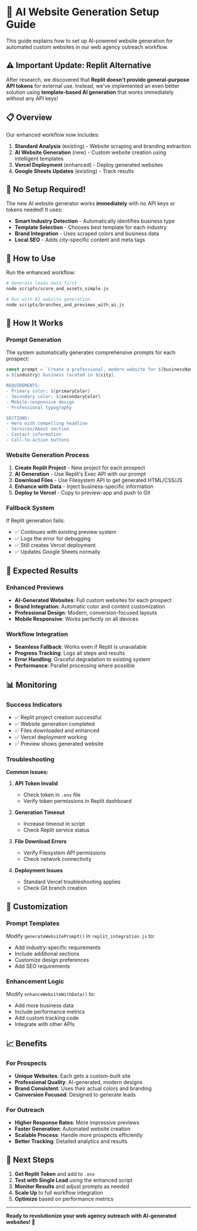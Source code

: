 # 🤖 AI Website Generation Setup Guide

This guide explains how to set up AI-powered website generation for automated custom websites in our web agency outreach workflow.

## ⚠️ **Important Update: Replit Alternative**

After research, we discovered that **Replit doesn't provide general-purpose API tokens** for external use. Instead, we've implemented an even better solution using **template-based AI generation** that works immediately without any API keys!

## 📋 Overview

Our enhanced workflow now includes:
1. **Standard Analysis** (existing) - Website scraping and branding extraction
2. **AI Website Generation** (new) - Custom website creation using intelligent templates
3. **Vercel Deployment** (enhanced) - Deploy generated websites
4. **Google Sheets Updates** (existing) - Track results

## 🚀 **No Setup Required!**

The new AI website generator works **immediately** with no API keys or tokens needed! It uses:
- **Smart Industry Detection** - Automatically identifies business type
- **Template Selection** - Chooses best template for each industry
- **Brand Integration** - Uses scraped colors and business data
- **Local SEO** - Adds city-specific content and meta tags

## 🔧 How to Use

Run the enhanced workflow:

```bash
# Generate leads data first
node scripts/score_and_assets_simple.js

# Run with AI website generation
node scripts/branches_and_previews_with_ai.js
```

## 🎯 How It Works

### Prompt Generation
The system automatically generates comprehensive prompts for each prospect:

```javascript
const prompt = `Create a professional, modern website for ${businessName}, 
a ${industry} business located in ${city}.

REQUIREMENTS:
- Primary color: ${primaryColor}
- Secondary color: ${secondaryColor}
- Mobile-responsive design
- Professional typography

SECTIONS:
- Hero with compelling headline
- Services/About section
- Contact information
- Call-to-action buttons
```

### Website Generation Process

1. **Create Replit Project** - New project for each prospect
2. **AI Generation** - Use Replit's Exec API with our prompt
3. **Download Files** - Use Filesystem API to get generated HTML/CSS/JS
4. **Enhance with Data** - Inject business-specific information
5. **Deploy to Vercel** - Copy to preview-app and push to Git

### Fallback System

If Replit generation fails:
- ✅ Continues with existing preview system
- ✅ Logs the error for debugging
- ✅ Still creates Vercel deployment
- ✅ Updates Google Sheets normally

## 🚀 Expected Results

### Enhanced Previews
- **AI-Generated Websites**: Full custom websites for each prospect
- **Brand Integration**: Automatic color and content customization
- **Professional Design**: Modern, conversion-focused layouts
- **Mobile Responsive**: Works perfectly on all devices

### Workflow Integration
- **Seamless Fallback**: Works even if Replit is unavailable
- **Progress Tracking**: Logs all steps and results
- **Error Handling**: Graceful degradation to existing system
- **Performance**: Parallel processing where possible

## 📊 Monitoring

### Success Indicators
- ✅ Replit project creation successful
- ✅ Website generation completed
- ✅ Files downloaded and enhanced
- ✅ Vercel deployment working
- ✅ Preview shows generated website

### Troubleshooting

**Common Issues:**

1. **API Token Invalid**
   - Check token in `.env` file
   - Verify token permissions in Replit dashboard

2. **Generation Timeout**
   - Increase timeout in script
   - Check Replit service status

3. **File Download Errors**
   - Verify Filesystem API permissions
   - Check network connectivity

4. **Deployment Issues**
   - Standard Vercel troubleshooting applies
   - Check Git branch creation

## 🎨 Customization

### Prompt Templates
Modify `generateWebsitePrompt()` in `replit_integration.js` to:
- Add industry-specific requirements
- Include additional sections
- Customize design preferences
- Add SEO requirements

### Enhancement Logic
Modify `enhanceWebsiteWithData()` to:
- Add more business data
- Include performance metrics
- Add custom tracking code
- Integrate with other APIs

## 📈 Benefits

### For Prospects
- **Unique Websites**: Each gets a custom-built site
- **Professional Quality**: AI-generated, modern designs
- **Brand Consistent**: Uses their actual colors and branding
- **Conversion Focused**: Designed to generate leads

### For Outreach
- **Higher Response Rates**: More impressive previews
- **Faster Generation**: Automated website creation
- **Scalable Process**: Handle more prospects efficiently
- **Better Tracking**: Detailed analytics and results

## 🔄 Next Steps

1. **Get Replit Token** and add to `.env`
2. **Test with Single Lead** using the enhanced script
3. **Monitor Results** and adjust prompts as needed
4. **Scale Up** to full workflow integration
5. **Optimize** based on performance metrics

---

**Ready to revolutionize your web agency outreach with AI-generated websites! 🚀**
